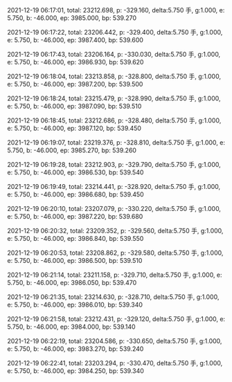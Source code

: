 2021-12-19 06:17:01, total: 23212.698, p: -329.160, delta:5.750 手, g:1.000, e: 5.750, b: -46.000, ep: 3985.000, bp: 539.270

2021-12-19 06:17:22, total: 23206.442, p: -329.400, delta:5.750 手, g:1.000, e: 5.750, b: -46.000, ep: 3987.400, bp: 539.600

2021-12-19 06:17:43, total: 23206.164, p: -330.030, delta:5.750 手, g:1.000, e: 5.750, b: -46.000, ep: 3986.930, bp: 539.620

2021-12-19 06:18:04, total: 23213.858, p: -328.800, delta:5.750 手, g:1.000, e: 5.750, b: -46.000, ep: 3987.200, bp: 539.500

2021-12-19 06:18:24, total: 23215.479, p: -328.990, delta:5.750 手, g:1.000, e: 5.750, b: -46.000, ep: 3987.090, bp: 539.510

2021-12-19 06:18:45, total: 23212.686, p: -328.480, delta:5.750 手, g:1.000, e: 5.750, b: -46.000, ep: 3987.120, bp: 539.450

2021-12-19 06:19:07, total: 23219.376, p: -328.810, delta:5.750 手, g:1.000, e: 5.750, b: -46.000, ep: 3985.270, bp: 539.260

2021-12-19 06:19:28, total: 23212.903, p: -329.790, delta:5.750 手, g:1.000, e: 5.750, b: -46.000, ep: 3986.530, bp: 539.540

2021-12-19 06:19:49, total: 23214.441, p: -328.920, delta:5.750 手, g:1.000, e: 5.750, b: -46.000, ep: 3986.680, bp: 539.450

2021-12-19 06:20:10, total: 23207.079, p: -330.220, delta:5.750 手, g:1.000, e: 5.750, b: -46.000, ep: 3987.220, bp: 539.680

2021-12-19 06:20:32, total: 23209.352, p: -329.560, delta:5.750 手, g:1.000, e: 5.750, b: -46.000, ep: 3986.840, bp: 539.550

2021-12-19 06:20:53, total: 23208.862, p: -329.580, delta:5.750 手, g:1.000, e: 5.750, b: -46.000, ep: 3986.500, bp: 539.510

2021-12-19 06:21:14, total: 23211.158, p: -329.710, delta:5.750 手, g:1.000, e: 5.750, b: -46.000, ep: 3986.050, bp: 539.470

2021-12-19 06:21:35, total: 23214.630, p: -328.710, delta:5.750 手, g:1.000, e: 5.750, b: -46.000, ep: 3986.010, bp: 539.340

2021-12-19 06:21:58, total: 23212.431, p: -329.120, delta:5.750 手, g:1.000, e: 5.750, b: -46.000, ep: 3984.000, bp: 539.140

2021-12-19 06:22:19, total: 23204.586, p: -330.650, delta:5.750 手, g:1.000, e: 5.750, b: -46.000, ep: 3983.270, bp: 539.240

2021-12-19 06:22:41, total: 23203.294, p: -330.470, delta:5.750 手, g:1.000, e: 5.750, b: -46.000, ep: 3984.250, bp: 539.340